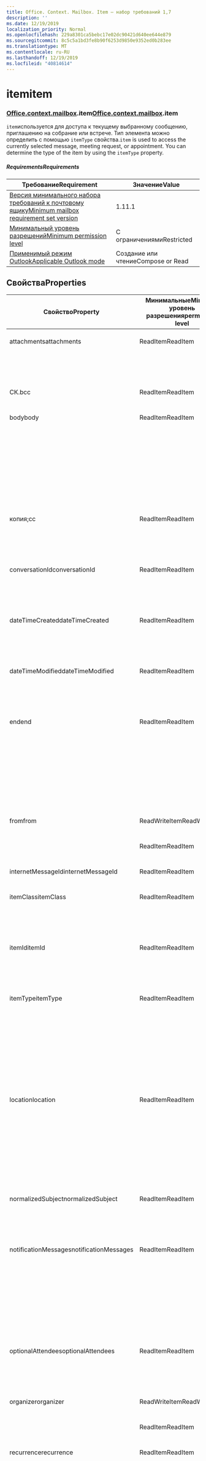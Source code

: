 ```yaml
---
title: Office. Context. Mailbox. Item — набор требований 1,7
description: ''
ms.date: 12/19/2019
localization_priority: Normal
ms.openlocfilehash: 229a8301ca5bebc17e02dc90421d640ee644e879
ms.sourcegitcommit: 8c5c5a1bd3fe8b90f6253d9850e9352ed0b283ee
ms.translationtype: MT
ms.contentlocale: ru-RU
ms.lasthandoff: 12/19/2019
ms.locfileid: "40814614"
---
```

# <a name="item"></a><span data-ttu-id="0dd31-102">item</span><span class="sxs-lookup"><span data-stu-id="0dd31-102">item</span></span>

### <a name="officeofficemdcontextofficecontextmdmailboxofficecontextmailboxmditem"></a><span data-ttu-id="0dd31-103">[Office](office.md)[.context](office.context.md)[.mailbox](office.context.mailbox.md).item</span><span class="sxs-lookup"><span data-stu-id="0dd31-103">[Office](office.md)[.context](office.context.md)[.mailbox](office.context.mailbox.md).item</span></span>

<span data-ttu-id="0dd31-p101">`item`используется для доступа к текущему выбранному сообщению, приглашению на собрание или встрече. Тип элемента можно определить с помощью `itemType` свойства.</span><span class="sxs-lookup"><span data-stu-id="0dd31-p101">`item` is used to access the currently selected message, meeting request, or appointment. You can determine the type of the item by using the `itemType` property.</span></span>

##### <a name="requirements"></a><span data-ttu-id="0dd31-106">Requirements</span><span class="sxs-lookup"><span data-stu-id="0dd31-106">Requirements</span></span>

|<span data-ttu-id="0dd31-107">Требование</span><span class="sxs-lookup"><span data-stu-id="0dd31-107">Requirement</span></span>|<span data-ttu-id="0dd31-108">Значение</span><span class="sxs-lookup"><span data-stu-id="0dd31-108">Value</span></span>|
|---|---|
|[<span data-ttu-id="0dd31-109">Версия минимального набора требований к почтовому ящику</span><span class="sxs-lookup"><span data-stu-id="0dd31-109">Minimum mailbox requirement set version</span></span>](../../requirement-sets/outlook-api-requirement-sets.md)|<span data-ttu-id="0dd31-110">1.1</span><span class="sxs-lookup"><span data-stu-id="0dd31-110">1.1</span></span>|
|[<span data-ttu-id="0dd31-111">Минимальный уровень разрешений</span><span class="sxs-lookup"><span data-stu-id="0dd31-111">Minimum permission level</span></span>](/outlook/add-ins/understanding-outlook-add-in-permissions)|<span data-ttu-id="0dd31-112">С ограничениями</span><span class="sxs-lookup"><span data-stu-id="0dd31-112">Restricted</span></span>|
|[<span data-ttu-id="0dd31-113">Применимый режим Outlook</span><span class="sxs-lookup"><span data-stu-id="0dd31-113">Applicable Outlook mode</span></span>](/outlook/add-ins/#extension-points)|<span data-ttu-id="0dd31-114">Создание или чтение</span><span class="sxs-lookup"><span data-stu-id="0dd31-114">Compose or Read</span></span>|

## <a name="properties"></a><span data-ttu-id="0dd31-115">Свойства</span><span class="sxs-lookup"><span data-stu-id="0dd31-115">Properties</span></span>

| <span data-ttu-id="0dd31-116">Свойство</span><span class="sxs-lookup"><span data-stu-id="0dd31-116">Property</span></span> | <span data-ttu-id="0dd31-117">Минимальные</span><span class="sxs-lookup"><span data-stu-id="0dd31-117">Minimum</span></span><br><span data-ttu-id="0dd31-118">уровень разрешения</span><span class="sxs-lookup"><span data-stu-id="0dd31-118">permission level</span></span> | <span data-ttu-id="0dd31-119">Сведения по режиму</span><span class="sxs-lookup"><span data-stu-id="0dd31-119">Details by mode</span></span> | <span data-ttu-id="0dd31-120">Тип возвращаемых данных</span><span class="sxs-lookup"><span data-stu-id="0dd31-120">Return type</span></span> | <span data-ttu-id="0dd31-121">Минимальные</span><span class="sxs-lookup"><span data-stu-id="0dd31-121">Minimum</span></span><br><span data-ttu-id="0dd31-122">набор требований</span><span class="sxs-lookup"><span data-stu-id="0dd31-122">requirement set</span></span> |
|---|---|---|---|:---:|
| <span data-ttu-id="0dd31-123">attachments</span><span class="sxs-lookup"><span data-stu-id="0dd31-123">attachments</span></span> | <span data-ttu-id="0dd31-124">ReadItem</span><span class="sxs-lookup"><span data-stu-id="0dd31-124">ReadItem</span></span> | [<span data-ttu-id="0dd31-125">Участник встречи</span><span class="sxs-lookup"><span data-stu-id="0dd31-125">Appointment Attendee</span></span>](/javascript/api/outlook/office.appointmentread?view=outlook-js-1.7#attachments) | <span data-ttu-id="0dd31-126">Array.<[AttachmentDetails](/javascript/api/outlook/office.attachmentdetails)></span><span class="sxs-lookup"><span data-stu-id="0dd31-126">Array.<[AttachmentDetails](/javascript/api/outlook/office.attachmentdetails)></span></span> | [<span data-ttu-id="0dd31-127">1.1</span><span class="sxs-lookup"><span data-stu-id="0dd31-127">1.1</span></span>](../requirement-set-1.1/outlook-requirement-set-1.1.md) |
| | | [<span data-ttu-id="0dd31-128">Прочитанное сообщение</span><span class="sxs-lookup"><span data-stu-id="0dd31-128">Message Read</span></span>](/javascript/api/outlook/office.messageread?view=outlook-js-1.7#attachments) | <span data-ttu-id="0dd31-129">Array.<[AttachmentDetails](/javascript/api/outlook/office.attachmentdetails)></span><span class="sxs-lookup"><span data-stu-id="0dd31-129">Array.<[AttachmentDetails](/javascript/api/outlook/office.attachmentdetails)></span></span> | [<span data-ttu-id="0dd31-130">1.1</span><span class="sxs-lookup"><span data-stu-id="0dd31-130">1.1</span></span>](../requirement-set-1.1/outlook-requirement-set-1.1.md) |
| <span data-ttu-id="0dd31-131">СК.</span><span class="sxs-lookup"><span data-stu-id="0dd31-131">bcc</span></span> | <span data-ttu-id="0dd31-132">ReadItem</span><span class="sxs-lookup"><span data-stu-id="0dd31-132">ReadItem</span></span> | [<span data-ttu-id="0dd31-133">Создание сообщения</span><span class="sxs-lookup"><span data-stu-id="0dd31-133">Message Compose</span></span>](/javascript/api/outlook/office.messagecompose?view=outlook-js-1.7#bcc) | [<span data-ttu-id="0dd31-134">Получатели</span><span class="sxs-lookup"><span data-stu-id="0dd31-134">Recipients</span></span>](/javascript/api/outlook/office.recipients) | [<span data-ttu-id="0dd31-135">1.1</span><span class="sxs-lookup"><span data-stu-id="0dd31-135">1.1</span></span>](../requirement-set-1.1/outlook-requirement-set-1.1.md) |
| <span data-ttu-id="0dd31-136">body</span><span class="sxs-lookup"><span data-stu-id="0dd31-136">body</span></span> | <span data-ttu-id="0dd31-137">ReadItem</span><span class="sxs-lookup"><span data-stu-id="0dd31-137">ReadItem</span></span> | [<span data-ttu-id="0dd31-138">Организатор встречи</span><span class="sxs-lookup"><span data-stu-id="0dd31-138">Appointment Organizer</span></span>](/javascript/api/outlook/office.appointmentcompose?view=outlook-js-1.7#body) | [<span data-ttu-id="0dd31-139">Body</span><span class="sxs-lookup"><span data-stu-id="0dd31-139">Body</span></span>](/javascript/api/outlook/office.body) | [<span data-ttu-id="0dd31-140">1.1</span><span class="sxs-lookup"><span data-stu-id="0dd31-140">1.1</span></span>](../requirement-set-1.1/outlook-requirement-set-1.1.md) |
| | | [<span data-ttu-id="0dd31-141">Участник встречи</span><span class="sxs-lookup"><span data-stu-id="0dd31-141">Appointment Attendee</span></span>](/javascript/api/outlook/office.appointmentread?view=outlook-js-1.7#body) | [<span data-ttu-id="0dd31-142">Body</span><span class="sxs-lookup"><span data-stu-id="0dd31-142">Body</span></span>](/javascript/api/outlook/office.body) | [<span data-ttu-id="0dd31-143">1.1</span><span class="sxs-lookup"><span data-stu-id="0dd31-143">1.1</span></span>](../requirement-set-1.1/outlook-requirement-set-1.1.md) |
| | | [<span data-ttu-id="0dd31-144">Создание сообщения</span><span class="sxs-lookup"><span data-stu-id="0dd31-144">Message Compose</span></span>](/javascript/api/outlook/office.messagecompose?view=outlook-js-1.7#body) | [<span data-ttu-id="0dd31-145">Body</span><span class="sxs-lookup"><span data-stu-id="0dd31-145">Body</span></span>](/javascript/api/outlook/office.body) | [<span data-ttu-id="0dd31-146">1.1</span><span class="sxs-lookup"><span data-stu-id="0dd31-146">1.1</span></span>](../requirement-set-1.1/outlook-requirement-set-1.1.md) |
| | | [<span data-ttu-id="0dd31-147">Прочитанное сообщение</span><span class="sxs-lookup"><span data-stu-id="0dd31-147">Message Read</span></span>](/javascript/api/outlook/office.messageread?view=outlook-js-1.7#body) | [<span data-ttu-id="0dd31-148">Body</span><span class="sxs-lookup"><span data-stu-id="0dd31-148">Body</span></span>](/javascript/api/outlook/office.body) | [<span data-ttu-id="0dd31-149">1.1</span><span class="sxs-lookup"><span data-stu-id="0dd31-149">1.1</span></span>](../requirement-set-1.1/outlook-requirement-set-1.1.md) |
| <span data-ttu-id="0dd31-150">копия;</span><span class="sxs-lookup"><span data-stu-id="0dd31-150">cc</span></span> | <span data-ttu-id="0dd31-151">ReadItem</span><span class="sxs-lookup"><span data-stu-id="0dd31-151">ReadItem</span></span> | [<span data-ttu-id="0dd31-152">Создание сообщения</span><span class="sxs-lookup"><span data-stu-id="0dd31-152">Message Compose</span></span>](/javascript/api/outlook/office.messagecompose?view=outlook-js-1.7#cc) | [<span data-ttu-id="0dd31-153">Получатели</span><span class="sxs-lookup"><span data-stu-id="0dd31-153">Recipients</span></span>](/javascript/api/outlook/office.recipients) | [<span data-ttu-id="0dd31-154">1.1</span><span class="sxs-lookup"><span data-stu-id="0dd31-154">1.1</span></span>](../requirement-set-1.1/outlook-requirement-set-1.1.md) |
| | | [<span data-ttu-id="0dd31-155">Прочитанное сообщение</span><span class="sxs-lookup"><span data-stu-id="0dd31-155">Message Read</span></span>](/javascript/api/outlook/office.messageread?view=outlook-js-1.7#cc) | <span data-ttu-id="0dd31-156">Массив. <[EmailAddressDetails](/javascript/api/outlook/office.emailaddressdetails)></span><span class="sxs-lookup"><span data-stu-id="0dd31-156">Array.<[EmailAddressDetails](/javascript/api/outlook/office.emailaddressdetails)></span></span> | [<span data-ttu-id="0dd31-157">1.1</span><span class="sxs-lookup"><span data-stu-id="0dd31-157">1.1</span></span>](../requirement-set-1.1/outlook-requirement-set-1.1.md) |
| <span data-ttu-id="0dd31-158">conversationId</span><span class="sxs-lookup"><span data-stu-id="0dd31-158">conversationId</span></span> | <span data-ttu-id="0dd31-159">ReadItem</span><span class="sxs-lookup"><span data-stu-id="0dd31-159">ReadItem</span></span> | [<span data-ttu-id="0dd31-160">Создание сообщения</span><span class="sxs-lookup"><span data-stu-id="0dd31-160">Message Compose</span></span>](/javascript/api/outlook/office.messagecompose?view=outlook-js-1.7#conversationid) | <span data-ttu-id="0dd31-161">String</span><span class="sxs-lookup"><span data-stu-id="0dd31-161">String</span></span> | [<span data-ttu-id="0dd31-162">1.1</span><span class="sxs-lookup"><span data-stu-id="0dd31-162">1.1</span></span>](../requirement-set-1.1/outlook-requirement-set-1.1.md) |
| | | [<span data-ttu-id="0dd31-163">Прочитанное сообщение</span><span class="sxs-lookup"><span data-stu-id="0dd31-163">Message Read</span></span>](/javascript/api/outlook/office.messageread?view=outlook-js-1.7#conversationid) | <span data-ttu-id="0dd31-164">String</span><span class="sxs-lookup"><span data-stu-id="0dd31-164">String</span></span> | [<span data-ttu-id="0dd31-165">1.1</span><span class="sxs-lookup"><span data-stu-id="0dd31-165">1.1</span></span>](../requirement-set-1.1/outlook-requirement-set-1.1.md) |
| <span data-ttu-id="0dd31-166">dateTimeCreated</span><span class="sxs-lookup"><span data-stu-id="0dd31-166">dateTimeCreated</span></span> | <span data-ttu-id="0dd31-167">ReadItem</span><span class="sxs-lookup"><span data-stu-id="0dd31-167">ReadItem</span></span> | [<span data-ttu-id="0dd31-168">Участник встречи</span><span class="sxs-lookup"><span data-stu-id="0dd31-168">Appointment Attendee</span></span>](/javascript/api/outlook/office.appointmentread?view=outlook-js-1.7#datetimecreated) | <span data-ttu-id="0dd31-169">Дата</span><span class="sxs-lookup"><span data-stu-id="0dd31-169">Date</span></span> | [<span data-ttu-id="0dd31-170">1.1</span><span class="sxs-lookup"><span data-stu-id="0dd31-170">1.1</span></span>](../requirement-set-1.1/outlook-requirement-set-1.1.md) |
| | | [<span data-ttu-id="0dd31-171">Прочитанное сообщение</span><span class="sxs-lookup"><span data-stu-id="0dd31-171">Message Read</span></span>](/javascript/api/outlook/office.messageread?view=outlook-js-1.7#datetimecreated) | <span data-ttu-id="0dd31-172">Дата</span><span class="sxs-lookup"><span data-stu-id="0dd31-172">Date</span></span> | [<span data-ttu-id="0dd31-173">1.1</span><span class="sxs-lookup"><span data-stu-id="0dd31-173">1.1</span></span>](../requirement-set-1.1/outlook-requirement-set-1.1.md) |
| <span data-ttu-id="0dd31-174">dateTimeModified</span><span class="sxs-lookup"><span data-stu-id="0dd31-174">dateTimeModified</span></span> | <span data-ttu-id="0dd31-175">ReadItem</span><span class="sxs-lookup"><span data-stu-id="0dd31-175">ReadItem</span></span> | [<span data-ttu-id="0dd31-176">Участник встречи</span><span class="sxs-lookup"><span data-stu-id="0dd31-176">Appointment Attendee</span></span>](/javascript/api/outlook/office.appointmentread?view=outlook-js-1.7#datetimemodified) | <span data-ttu-id="0dd31-177">Дата</span><span class="sxs-lookup"><span data-stu-id="0dd31-177">Date</span></span> | [<span data-ttu-id="0dd31-178">1.1</span><span class="sxs-lookup"><span data-stu-id="0dd31-178">1.1</span></span>](../requirement-set-1.1/outlook-requirement-set-1.1.md) |
| | | [<span data-ttu-id="0dd31-179">Прочитанное сообщение</span><span class="sxs-lookup"><span data-stu-id="0dd31-179">Message Read</span></span>](/javascript/api/outlook/office.messageread?view=outlook-js-1.7#datetimemodified) | <span data-ttu-id="0dd31-180">Дата</span><span class="sxs-lookup"><span data-stu-id="0dd31-180">Date</span></span> | [<span data-ttu-id="0dd31-181">1.1</span><span class="sxs-lookup"><span data-stu-id="0dd31-181">1.1</span></span>](../requirement-set-1.1/outlook-requirement-set-1.1.md) |
| <span data-ttu-id="0dd31-182">end</span><span class="sxs-lookup"><span data-stu-id="0dd31-182">end</span></span> | <span data-ttu-id="0dd31-183">ReadItem</span><span class="sxs-lookup"><span data-stu-id="0dd31-183">ReadItem</span></span> | [<span data-ttu-id="0dd31-184">Организатор встречи</span><span class="sxs-lookup"><span data-stu-id="0dd31-184">Appointment Organizer</span></span>](/javascript/api/outlook/office.appointmentcompose?view=outlook-js-1.7#end) | [<span data-ttu-id="0dd31-185">Time</span><span class="sxs-lookup"><span data-stu-id="0dd31-185">Time</span></span>](/javascript/api/outlook/office.time) | [<span data-ttu-id="0dd31-186">1.1</span><span class="sxs-lookup"><span data-stu-id="0dd31-186">1.1</span></span>](../requirement-set-1.1/outlook-requirement-set-1.1.md) |
| | | [<span data-ttu-id="0dd31-187">Участник встречи</span><span class="sxs-lookup"><span data-stu-id="0dd31-187">Appointment Attendee</span></span>](/javascript/api/outlook/office.appointmentread?view=outlook-js-1.7#end) | <span data-ttu-id="0dd31-188">Дата</span><span class="sxs-lookup"><span data-stu-id="0dd31-188">Date</span></span> | [<span data-ttu-id="0dd31-189">1.1</span><span class="sxs-lookup"><span data-stu-id="0dd31-189">1.1</span></span>](../requirement-set-1.1/outlook-requirement-set-1.1.md) |
| | | [<span data-ttu-id="0dd31-190">Прочитанное сообщение</span><span class="sxs-lookup"><span data-stu-id="0dd31-190">Message Read</span></span>](/javascript/api/outlook/office.messageread?view=outlook-js-1.7#end)<br><span data-ttu-id="0dd31-191">(Приглашение на собрание)</span><span class="sxs-lookup"><span data-stu-id="0dd31-191">(Meeting Request)</span></span> | <span data-ttu-id="0dd31-192">Дата</span><span class="sxs-lookup"><span data-stu-id="0dd31-192">Date</span></span> | [<span data-ttu-id="0dd31-193">1.1</span><span class="sxs-lookup"><span data-stu-id="0dd31-193">1.1</span></span>](../requirement-set-1.1/outlook-requirement-set-1.1.md) |
| <span data-ttu-id="0dd31-194">from</span><span class="sxs-lookup"><span data-stu-id="0dd31-194">from</span></span> | <span data-ttu-id="0dd31-195">ReadWriteItem</span><span class="sxs-lookup"><span data-stu-id="0dd31-195">ReadWriteItem</span></span> | [<span data-ttu-id="0dd31-196">Создание сообщения</span><span class="sxs-lookup"><span data-stu-id="0dd31-196">Message Compose</span></span>](/javascript/api/outlook/office.messagecompose?view=outlook-js-1.7#from) | [<span data-ttu-id="0dd31-197">From</span><span class="sxs-lookup"><span data-stu-id="0dd31-197">From</span></span>](/javascript/api/outlook/office.from) | [<span data-ttu-id="0dd31-198">1,7</span><span class="sxs-lookup"><span data-stu-id="0dd31-198">1.7</span></span>](../requirement-set-1.7/outlook-requirement-set-1.7.md) |
| | <span data-ttu-id="0dd31-199">ReadItem</span><span class="sxs-lookup"><span data-stu-id="0dd31-199">ReadItem</span></span> | [<span data-ttu-id="0dd31-200">Прочитанное сообщение</span><span class="sxs-lookup"><span data-stu-id="0dd31-200">Message Read</span></span>](/javascript/api/outlook/office.messageread?view=outlook-js-1.7#from) | [<span data-ttu-id="0dd31-201">EmailAddressDetails</span><span class="sxs-lookup"><span data-stu-id="0dd31-201">EmailAddressDetails</span></span>](/javascript/api/outlook/office.emailaddressdetails) | [<span data-ttu-id="0dd31-202">1.1</span><span class="sxs-lookup"><span data-stu-id="0dd31-202">1.1</span></span>](../requirement-set-1.1/outlook-requirement-set-1.1.md) |
| <span data-ttu-id="0dd31-203">internetMessageId</span><span class="sxs-lookup"><span data-stu-id="0dd31-203">internetMessageId</span></span> | <span data-ttu-id="0dd31-204">ReadItem</span><span class="sxs-lookup"><span data-stu-id="0dd31-204">ReadItem</span></span> | [<span data-ttu-id="0dd31-205">Прочитанное сообщение</span><span class="sxs-lookup"><span data-stu-id="0dd31-205">Message Read</span></span>](/javascript/api/outlook/office.messageread?view=outlook-js-1.7#internetmessageid) | <span data-ttu-id="0dd31-206">String</span><span class="sxs-lookup"><span data-stu-id="0dd31-206">String</span></span> | [<span data-ttu-id="0dd31-207">1.1</span><span class="sxs-lookup"><span data-stu-id="0dd31-207">1.1</span></span>](../requirement-set-1.1/outlook-requirement-set-1.1.md) |
| <span data-ttu-id="0dd31-208">itemClass</span><span class="sxs-lookup"><span data-stu-id="0dd31-208">itemClass</span></span> | <span data-ttu-id="0dd31-209">ReadItem</span><span class="sxs-lookup"><span data-stu-id="0dd31-209">ReadItem</span></span> | [<span data-ttu-id="0dd31-210">Участник встречи</span><span class="sxs-lookup"><span data-stu-id="0dd31-210">Appointment Attendee</span></span>](/javascript/api/outlook/office.appointmentread?view=outlook-js-1.7#itemclass) | <span data-ttu-id="0dd31-211">String</span><span class="sxs-lookup"><span data-stu-id="0dd31-211">String</span></span> | [<span data-ttu-id="0dd31-212">1.1</span><span class="sxs-lookup"><span data-stu-id="0dd31-212">1.1</span></span>](../requirement-set-1.1/outlook-requirement-set-1.1.md) |
| | | [<span data-ttu-id="0dd31-213">Прочитанное сообщение</span><span class="sxs-lookup"><span data-stu-id="0dd31-213">Message Read</span></span>](/javascript/api/outlook/office.messageread?view=outlook-js-1.7#itemclass) | <span data-ttu-id="0dd31-214">String</span><span class="sxs-lookup"><span data-stu-id="0dd31-214">String</span></span> | [<span data-ttu-id="0dd31-215">1.1</span><span class="sxs-lookup"><span data-stu-id="0dd31-215">1.1</span></span>](../requirement-set-1.1/outlook-requirement-set-1.1.md) |
| <span data-ttu-id="0dd31-216">itemId</span><span class="sxs-lookup"><span data-stu-id="0dd31-216">itemId</span></span> | <span data-ttu-id="0dd31-217">ReadItem</span><span class="sxs-lookup"><span data-stu-id="0dd31-217">ReadItem</span></span> | [<span data-ttu-id="0dd31-218">Участник встречи</span><span class="sxs-lookup"><span data-stu-id="0dd31-218">Appointment Attendee</span></span>](/javascript/api/outlook/office.appointmentread?view=outlook-js-1.7#itemid) | <span data-ttu-id="0dd31-219">String</span><span class="sxs-lookup"><span data-stu-id="0dd31-219">String</span></span> | [<span data-ttu-id="0dd31-220">1.1</span><span class="sxs-lookup"><span data-stu-id="0dd31-220">1.1</span></span>](../requirement-set-1.1/outlook-requirement-set-1.1.md) |
| | | [<span data-ttu-id="0dd31-221">Прочитанное сообщение</span><span class="sxs-lookup"><span data-stu-id="0dd31-221">Message Read</span></span>](/javascript/api/outlook/office.messageread?view=outlook-js-1.7#itemid) | <span data-ttu-id="0dd31-222">String</span><span class="sxs-lookup"><span data-stu-id="0dd31-222">String</span></span> | [<span data-ttu-id="0dd31-223">1.1</span><span class="sxs-lookup"><span data-stu-id="0dd31-223">1.1</span></span>](../requirement-set-1.1/outlook-requirement-set-1.1.md) |
| <span data-ttu-id="0dd31-224">itemType</span><span class="sxs-lookup"><span data-stu-id="0dd31-224">itemType</span></span> | <span data-ttu-id="0dd31-225">ReadItem</span><span class="sxs-lookup"><span data-stu-id="0dd31-225">ReadItem</span></span> | [<span data-ttu-id="0dd31-226">Организатор встречи</span><span class="sxs-lookup"><span data-stu-id="0dd31-226">Appointment Organizer</span></span>](/javascript/api/outlook/office.appointmentcompose?view=outlook-js-1.7#itemtype) | [<span data-ttu-id="0dd31-227">MailboxEnums. ItemType</span><span class="sxs-lookup"><span data-stu-id="0dd31-227">MailboxEnums.ItemType</span></span>](/javascript/api/outlook/office.mailboxenums.itemtype) | [<span data-ttu-id="0dd31-228">1.1</span><span class="sxs-lookup"><span data-stu-id="0dd31-228">1.1</span></span>](../requirement-set-1.1/outlook-requirement-set-1.1.md) |
| | | [<span data-ttu-id="0dd31-229">Участник встречи</span><span class="sxs-lookup"><span data-stu-id="0dd31-229">Appointment Attendee</span></span>](/javascript/api/outlook/office.appointmentread?view=outlook-js-1.7#itemtype) | [<span data-ttu-id="0dd31-230">MailboxEnums. ItemType</span><span class="sxs-lookup"><span data-stu-id="0dd31-230">MailboxEnums.ItemType</span></span>](/javascript/api/outlook/office.mailboxenums.itemtype) | [<span data-ttu-id="0dd31-231">1.1</span><span class="sxs-lookup"><span data-stu-id="0dd31-231">1.1</span></span>](../requirement-set-1.1/outlook-requirement-set-1.1.md) |
| | | [<span data-ttu-id="0dd31-232">Создание сообщения</span><span class="sxs-lookup"><span data-stu-id="0dd31-232">Message Compose</span></span>](/javascript/api/outlook/office.messagecompose?view=outlook-js-1.7#itemtype) | [<span data-ttu-id="0dd31-233">MailboxEnums. ItemType</span><span class="sxs-lookup"><span data-stu-id="0dd31-233">MailboxEnums.ItemType</span></span>](/javascript/api/outlook/office.mailboxenums.itemtype) | [<span data-ttu-id="0dd31-234">1.1</span><span class="sxs-lookup"><span data-stu-id="0dd31-234">1.1</span></span>](../requirement-set-1.1/outlook-requirement-set-1.1.md) |
| | | [<span data-ttu-id="0dd31-235">Прочитанное сообщение</span><span class="sxs-lookup"><span data-stu-id="0dd31-235">Message Read</span></span>](/javascript/api/outlook/office.messageread?view=outlook-js-1.7#itemtype) | [<span data-ttu-id="0dd31-236">MailboxEnums. ItemType</span><span class="sxs-lookup"><span data-stu-id="0dd31-236">MailboxEnums.ItemType</span></span>](/javascript/api/outlook/office.mailboxenums.itemtype) | [<span data-ttu-id="0dd31-237">1.1</span><span class="sxs-lookup"><span data-stu-id="0dd31-237">1.1</span></span>](../requirement-set-1.1/outlook-requirement-set-1.1.md) |
| <span data-ttu-id="0dd31-238">location</span><span class="sxs-lookup"><span data-stu-id="0dd31-238">location</span></span> | <span data-ttu-id="0dd31-239">ReadItem</span><span class="sxs-lookup"><span data-stu-id="0dd31-239">ReadItem</span></span> | [<span data-ttu-id="0dd31-240">Организатор встречи</span><span class="sxs-lookup"><span data-stu-id="0dd31-240">Appointment Organizer</span></span>](/javascript/api/outlook/office.appointmentcompose?view=outlook-js-1.7#location) | [<span data-ttu-id="0dd31-241">Location</span><span class="sxs-lookup"><span data-stu-id="0dd31-241">Location</span></span>](/javascript/api/outlook/office.location) | [<span data-ttu-id="0dd31-242">1.1</span><span class="sxs-lookup"><span data-stu-id="0dd31-242">1.1</span></span>](../requirement-set-1.1/outlook-requirement-set-1.1.md) |
| | | [<span data-ttu-id="0dd31-243">Участник встречи</span><span class="sxs-lookup"><span data-stu-id="0dd31-243">Appointment Attendee</span></span>](/javascript/api/outlook/office.appointmentread?view=outlook-js-1.7#location) | <span data-ttu-id="0dd31-244">String</span><span class="sxs-lookup"><span data-stu-id="0dd31-244">String</span></span> | [<span data-ttu-id="0dd31-245">1.1</span><span class="sxs-lookup"><span data-stu-id="0dd31-245">1.1</span></span>](../requirement-set-1.1/outlook-requirement-set-1.1.md) |
| | | [<span data-ttu-id="0dd31-246">Прочитанное сообщение</span><span class="sxs-lookup"><span data-stu-id="0dd31-246">Message Read</span></span>](/javascript/api/outlook/office.messageread?view=outlook-js-1.7#location)<br><span data-ttu-id="0dd31-247">(Приглашение на собрание)</span><span class="sxs-lookup"><span data-stu-id="0dd31-247">(Meeting Request)</span></span> | <span data-ttu-id="0dd31-248">String</span><span class="sxs-lookup"><span data-stu-id="0dd31-248">String</span></span> | [<span data-ttu-id="0dd31-249">1.1</span><span class="sxs-lookup"><span data-stu-id="0dd31-249">1.1</span></span>](../requirement-set-1.1/outlook-requirement-set-1.1.md) |
| <span data-ttu-id="0dd31-250">normalizedSubject</span><span class="sxs-lookup"><span data-stu-id="0dd31-250">normalizedSubject</span></span> | <span data-ttu-id="0dd31-251">ReadItem</span><span class="sxs-lookup"><span data-stu-id="0dd31-251">ReadItem</span></span> | [<span data-ttu-id="0dd31-252">Участник встречи</span><span class="sxs-lookup"><span data-stu-id="0dd31-252">Appointment Attendee</span></span>](/javascript/api/outlook/office.appointmentread?view=outlook-js-1.7#normalizedsubject) | <span data-ttu-id="0dd31-253">String</span><span class="sxs-lookup"><span data-stu-id="0dd31-253">String</span></span> | [<span data-ttu-id="0dd31-254">1.1</span><span class="sxs-lookup"><span data-stu-id="0dd31-254">1.1</span></span>](../requirement-set-1.1/outlook-requirement-set-1.1.md) |
| | | [<span data-ttu-id="0dd31-255">Прочитанное сообщение</span><span class="sxs-lookup"><span data-stu-id="0dd31-255">Message Read</span></span>](/javascript/api/outlook/office.messageread?view=outlook-js-1.7#normalizedsubject) | <span data-ttu-id="0dd31-256">String</span><span class="sxs-lookup"><span data-stu-id="0dd31-256">String</span></span> | [<span data-ttu-id="0dd31-257">1.1</span><span class="sxs-lookup"><span data-stu-id="0dd31-257">1.1</span></span>](../requirement-set-1.1/outlook-requirement-set-1.1.md) |
| <span data-ttu-id="0dd31-258">notificationMessages</span><span class="sxs-lookup"><span data-stu-id="0dd31-258">notificationMessages</span></span> | <span data-ttu-id="0dd31-259">ReadItem</span><span class="sxs-lookup"><span data-stu-id="0dd31-259">ReadItem</span></span> | [<span data-ttu-id="0dd31-260">Организатор встречи</span><span class="sxs-lookup"><span data-stu-id="0dd31-260">Appointment Organizer</span></span>](/javascript/api/outlook/office.appointmentcompose?view=outlook-js-1.7#notificationmessages) | [<span data-ttu-id="0dd31-261">NotificationMessages</span><span class="sxs-lookup"><span data-stu-id="0dd31-261">NotificationMessages</span></span>](/javascript/api/outlook/office.notificationmessages) | [<span data-ttu-id="0dd31-262">1.3</span><span class="sxs-lookup"><span data-stu-id="0dd31-262">1.3</span></span>](../requirement-set-1.3/outlook-requirement-set-1.3.md) |
| | | [<span data-ttu-id="0dd31-263">Участник встречи</span><span class="sxs-lookup"><span data-stu-id="0dd31-263">Appointment Attendee</span></span>](/javascript/api/outlook/office.appointmentread?view=outlook-js-1.7#notificationmessages) | [<span data-ttu-id="0dd31-264">NotificationMessages</span><span class="sxs-lookup"><span data-stu-id="0dd31-264">NotificationMessages</span></span>](/javascript/api/outlook/office.notificationmessages) | [<span data-ttu-id="0dd31-265">1.3</span><span class="sxs-lookup"><span data-stu-id="0dd31-265">1.3</span></span>](../requirement-set-1.3/outlook-requirement-set-1.3.md) |
| | | [<span data-ttu-id="0dd31-266">Создание сообщения</span><span class="sxs-lookup"><span data-stu-id="0dd31-266">Message Compose</span></span>](/javascript/api/outlook/office.messagecompose?view=outlook-js-1.7#notificationmessages) | [<span data-ttu-id="0dd31-267">NotificationMessages</span><span class="sxs-lookup"><span data-stu-id="0dd31-267">NotificationMessages</span></span>](/javascript/api/outlook/office.notificationmessages) | [<span data-ttu-id="0dd31-268">1.3</span><span class="sxs-lookup"><span data-stu-id="0dd31-268">1.3</span></span>](../requirement-set-1.3/outlook-requirement-set-1.3.md) |
| | | [<span data-ttu-id="0dd31-269">Прочитанное сообщение</span><span class="sxs-lookup"><span data-stu-id="0dd31-269">Message Read</span></span>](/javascript/api/outlook/office.messageread?view=outlook-js-1.7#notificationmessages) | [<span data-ttu-id="0dd31-270">NotificationMessages</span><span class="sxs-lookup"><span data-stu-id="0dd31-270">NotificationMessages</span></span>](/javascript/api/outlook/office.notificationmessages) | [<span data-ttu-id="0dd31-271">1.3</span><span class="sxs-lookup"><span data-stu-id="0dd31-271">1.3</span></span>](../requirement-set-1.3/outlook-requirement-set-1.3.md) |
| <span data-ttu-id="0dd31-272">optionalAttendees</span><span class="sxs-lookup"><span data-stu-id="0dd31-272">optionalAttendees</span></span> | <span data-ttu-id="0dd31-273">ReadItem</span><span class="sxs-lookup"><span data-stu-id="0dd31-273">ReadItem</span></span> | [<span data-ttu-id="0dd31-274">Организатор встречи</span><span class="sxs-lookup"><span data-stu-id="0dd31-274">Appointment Organizer</span></span>](/javascript/api/outlook/office.appointmentcompose?view=outlook-js-1.7#optionalattendees) | [<span data-ttu-id="0dd31-275">Получатели</span><span class="sxs-lookup"><span data-stu-id="0dd31-275">Recipients</span></span>](/javascript/api/outlook/office.recipients) | [<span data-ttu-id="0dd31-276">1.1</span><span class="sxs-lookup"><span data-stu-id="0dd31-276">1.1</span></span>](../requirement-set-1.1/outlook-requirement-set-1.1.md) |
| | | [<span data-ttu-id="0dd31-277">Участник встречи</span><span class="sxs-lookup"><span data-stu-id="0dd31-277">Appointment Attendee</span></span>](/javascript/api/outlook/office.appointmentread?view=outlook-js-1.7#optionalattendees) | <span data-ttu-id="0dd31-278">Массив. <[EmailAddressDetails](/javascript/api/outlook/office.emailaddressdetails)></span><span class="sxs-lookup"><span data-stu-id="0dd31-278">Array.<[EmailAddressDetails](/javascript/api/outlook/office.emailaddressdetails)></span></span> | [<span data-ttu-id="0dd31-279">1.1</span><span class="sxs-lookup"><span data-stu-id="0dd31-279">1.1</span></span>](../requirement-set-1.1/outlook-requirement-set-1.1.md) |
| <span data-ttu-id="0dd31-280">organizer</span><span class="sxs-lookup"><span data-stu-id="0dd31-280">organizer</span></span> | <span data-ttu-id="0dd31-281">ReadWriteItem</span><span class="sxs-lookup"><span data-stu-id="0dd31-281">ReadWriteItem</span></span> | [<span data-ttu-id="0dd31-282">Организатор встречи</span><span class="sxs-lookup"><span data-stu-id="0dd31-282">Appointment Organizer</span></span>](/javascript/api/outlook/office.appointmentcompose?view=outlook-js-1.7#organizer) | [<span data-ttu-id="0dd31-283">Organizer</span><span class="sxs-lookup"><span data-stu-id="0dd31-283">Organizer</span></span>](/javascript/api/outlook/office.organizer) | [<span data-ttu-id="0dd31-284">1,7</span><span class="sxs-lookup"><span data-stu-id="0dd31-284">1.7</span></span>](../requirement-set-1.7/outlook-requirement-set-1.7.md) |
| | <span data-ttu-id="0dd31-285">ReadItem</span><span class="sxs-lookup"><span data-stu-id="0dd31-285">ReadItem</span></span> | [<span data-ttu-id="0dd31-286">Участник встречи</span><span class="sxs-lookup"><span data-stu-id="0dd31-286">Appointment Attendee</span></span>](/javascript/api/outlook/office.appointmentread?view=outlook-js-1.7#organizer) | [<span data-ttu-id="0dd31-287">EmailAddressDetails</span><span class="sxs-lookup"><span data-stu-id="0dd31-287">EmailAddressDetails</span></span>](/javascript/api/outlook/office.emailaddressdetails) | [<span data-ttu-id="0dd31-288">1.1</span><span class="sxs-lookup"><span data-stu-id="0dd31-288">1.1</span></span>](../requirement-set-1.1/outlook-requirement-set-1.1.md) |
| <span data-ttu-id="0dd31-289">recurrence</span><span class="sxs-lookup"><span data-stu-id="0dd31-289">recurrence</span></span> | <span data-ttu-id="0dd31-290">ReadItem</span><span class="sxs-lookup"><span data-stu-id="0dd31-290">ReadItem</span></span> | [<span data-ttu-id="0dd31-291">Организатор встречи</span><span class="sxs-lookup"><span data-stu-id="0dd31-291">Appointment Organizer</span></span>](/javascript/api/outlook/office.appointmentcompose?view=outlook-js-1.7#recurrence) | [<span data-ttu-id="0dd31-292">Повторения</span><span class="sxs-lookup"><span data-stu-id="0dd31-292">Recurrence</span></span>](/javascript/api/outlook/office.recurrence) | [<span data-ttu-id="0dd31-293">1,7</span><span class="sxs-lookup"><span data-stu-id="0dd31-293">1.7</span></span>](../requirement-set-1.7/outlook-requirement-set-1.7.md) |
| | | [<span data-ttu-id="0dd31-294">Участник встречи</span><span class="sxs-lookup"><span data-stu-id="0dd31-294">Appointment Attendee</span></span>](/javascript/api/outlook/office.appointmentread?view=outlook-js-1.7#recurrence) | [<span data-ttu-id="0dd31-295">Повторения</span><span class="sxs-lookup"><span data-stu-id="0dd31-295">Recurrence</span></span>](/javascript/api/outlook/office.recurrence) | [<span data-ttu-id="0dd31-296">1,7</span><span class="sxs-lookup"><span data-stu-id="0dd31-296">1.7</span></span>](../requirement-set-1.7/outlook-requirement-set-1.7.md) |
| | | [<span data-ttu-id="0dd31-297">Прочитанное сообщение</span><span class="sxs-lookup"><span data-stu-id="0dd31-297">Message Read</span></span>](/javascript/api/outlook/office.messageread?view=outlook-js-1.7#recurrence)<br><span data-ttu-id="0dd31-298">(Приглашение на собрание)</span><span class="sxs-lookup"><span data-stu-id="0dd31-298">(Meeting Request)</span></span> | [<span data-ttu-id="0dd31-299">Повторения</span><span class="sxs-lookup"><span data-stu-id="0dd31-299">Recurrence</span></span>](/javascript/api/outlook/office.recurrence) | [<span data-ttu-id="0dd31-300">1,7</span><span class="sxs-lookup"><span data-stu-id="0dd31-300">1.7</span></span>](../requirement-set-1.7/outlook-requirement-set-1.7.md) |
| <span data-ttu-id="0dd31-301">requiredAttendees</span><span class="sxs-lookup"><span data-stu-id="0dd31-301">requiredAttendees</span></span> | <span data-ttu-id="0dd31-302">ReadItem</span><span class="sxs-lookup"><span data-stu-id="0dd31-302">ReadItem</span></span> | [<span data-ttu-id="0dd31-303">Организатор встречи</span><span class="sxs-lookup"><span data-stu-id="0dd31-303">Appointment Organizer</span></span>](/javascript/api/outlook/office.appointmentcompose?view=outlook-js-1.7#requiredattendees) | [<span data-ttu-id="0dd31-304">Получатели</span><span class="sxs-lookup"><span data-stu-id="0dd31-304">Recipients</span></span>](/javascript/api/outlook/office.recipients) | [<span data-ttu-id="0dd31-305">1.1</span><span class="sxs-lookup"><span data-stu-id="0dd31-305">1.1</span></span>](../requirement-set-1.1/outlook-requirement-set-1.1.md) |
| | | [<span data-ttu-id="0dd31-306">Участник встречи</span><span class="sxs-lookup"><span data-stu-id="0dd31-306">Appointment Attendee</span></span>](/javascript/api/outlook/office.appointmentread?view=outlook-js-1.7#requiredattendees) | <span data-ttu-id="0dd31-307">Массив. <[EmailAddressDetails](/javascript/api/outlook/office.emailaddressdetails)></span><span class="sxs-lookup"><span data-stu-id="0dd31-307">Array.<[EmailAddressDetails](/javascript/api/outlook/office.emailaddressdetails)></span></span> | [<span data-ttu-id="0dd31-308">1.1</span><span class="sxs-lookup"><span data-stu-id="0dd31-308">1.1</span></span>](../requirement-set-1.1/outlook-requirement-set-1.1.md) |
| <span data-ttu-id="0dd31-309">sender</span><span class="sxs-lookup"><span data-stu-id="0dd31-309">sender</span></span> | <span data-ttu-id="0dd31-310">ReadItem</span><span class="sxs-lookup"><span data-stu-id="0dd31-310">ReadItem</span></span> | [<span data-ttu-id="0dd31-311">Прочитанное сообщение</span><span class="sxs-lookup"><span data-stu-id="0dd31-311">Message Read</span></span>](/javascript/api/outlook/office.messageread?view=outlook-js-1.7#sender) | [<span data-ttu-id="0dd31-312">EmailAddressDetails</span><span class="sxs-lookup"><span data-stu-id="0dd31-312">EmailAddressDetails</span></span>](/javascript/api/outlook/office.emailaddressdetails) | [<span data-ttu-id="0dd31-313">1.1</span><span class="sxs-lookup"><span data-stu-id="0dd31-313">1.1</span></span>](../requirement-set-1.1/outlook-requirement-set-1.1.md) |
| <span data-ttu-id="0dd31-314">seriesId</span><span class="sxs-lookup"><span data-stu-id="0dd31-314">seriesId</span></span> | <span data-ttu-id="0dd31-315">ReadItem</span><span class="sxs-lookup"><span data-stu-id="0dd31-315">ReadItem</span></span> | [<span data-ttu-id="0dd31-316">Организатор встречи</span><span class="sxs-lookup"><span data-stu-id="0dd31-316">Appointment Organizer</span></span>](/javascript/api/outlook/office.appointmentcompose?view=outlook-js-1.7#seriesid) | <span data-ttu-id="0dd31-317">String</span><span class="sxs-lookup"><span data-stu-id="0dd31-317">String</span></span> | [<span data-ttu-id="0dd31-318">1,7</span><span class="sxs-lookup"><span data-stu-id="0dd31-318">1.7</span></span>](../requirement-set-1.7/outlook-requirement-set-1.7.md) |
| | | [<span data-ttu-id="0dd31-319">Участник встречи</span><span class="sxs-lookup"><span data-stu-id="0dd31-319">Appointment Attendee</span></span>](/javascript/api/outlook/office.appointmentread?view=outlook-js-1.7#seriesid) | <span data-ttu-id="0dd31-320">String</span><span class="sxs-lookup"><span data-stu-id="0dd31-320">String</span></span> | [<span data-ttu-id="0dd31-321">1,7</span><span class="sxs-lookup"><span data-stu-id="0dd31-321">1.7</span></span>](../requirement-set-1.7/outlook-requirement-set-1.7.md) |
| | | [<span data-ttu-id="0dd31-322">Создание сообщения</span><span class="sxs-lookup"><span data-stu-id="0dd31-322">Message Compose</span></span>](/javascript/api/outlook/office.messagecompose?view=outlook-js-1.7#seriesid) | <span data-ttu-id="0dd31-323">String</span><span class="sxs-lookup"><span data-stu-id="0dd31-323">String</span></span> | [<span data-ttu-id="0dd31-324">1,7</span><span class="sxs-lookup"><span data-stu-id="0dd31-324">1.7</span></span>](../requirement-set-1.7/outlook-requirement-set-1.7.md) |
| | | [<span data-ttu-id="0dd31-325">Прочитанное сообщение</span><span class="sxs-lookup"><span data-stu-id="0dd31-325">Message Read</span></span>](/javascript/api/outlook/office.messageread?view=outlook-js-1.7#seriesid) | <span data-ttu-id="0dd31-326">String</span><span class="sxs-lookup"><span data-stu-id="0dd31-326">String</span></span> | [<span data-ttu-id="0dd31-327">1,7</span><span class="sxs-lookup"><span data-stu-id="0dd31-327">1.7</span></span>](../requirement-set-1.7/outlook-requirement-set-1.7.md) |
| <span data-ttu-id="0dd31-328">start</span><span class="sxs-lookup"><span data-stu-id="0dd31-328">start</span></span> | <span data-ttu-id="0dd31-329">ReadItem</span><span class="sxs-lookup"><span data-stu-id="0dd31-329">ReadItem</span></span> | [<span data-ttu-id="0dd31-330">Организатор встречи</span><span class="sxs-lookup"><span data-stu-id="0dd31-330">Appointment Organizer</span></span>](/javascript/api/outlook/office.appointmentcompose?view=outlook-js-1.7#start) | [<span data-ttu-id="0dd31-331">Time</span><span class="sxs-lookup"><span data-stu-id="0dd31-331">Time</span></span>](/javascript/api/outlook/office.time) | [<span data-ttu-id="0dd31-332">1.1</span><span class="sxs-lookup"><span data-stu-id="0dd31-332">1.1</span></span>](../requirement-set-1.1/outlook-requirement-set-1.1.md) |
| | | [<span data-ttu-id="0dd31-333">Участник встречи</span><span class="sxs-lookup"><span data-stu-id="0dd31-333">Appointment Attendee</span></span>](/javascript/api/outlook/office.appointmentread?view=outlook-js-1.7#start) | <span data-ttu-id="0dd31-334">Дата</span><span class="sxs-lookup"><span data-stu-id="0dd31-334">Date</span></span> | [<span data-ttu-id="0dd31-335">1.1</span><span class="sxs-lookup"><span data-stu-id="0dd31-335">1.1</span></span>](../requirement-set-1.1/outlook-requirement-set-1.1.md) |
| | | [<span data-ttu-id="0dd31-336">Прочитанное сообщение</span><span class="sxs-lookup"><span data-stu-id="0dd31-336">Message Read</span></span>](/javascript/api/outlook/office.messageread?view=outlook-js-1.7#start)<br><span data-ttu-id="0dd31-337">(Приглашение на собрание)</span><span class="sxs-lookup"><span data-stu-id="0dd31-337">(Meeting Request)</span></span> | <span data-ttu-id="0dd31-338">Дата</span><span class="sxs-lookup"><span data-stu-id="0dd31-338">Date</span></span> | [<span data-ttu-id="0dd31-339">1.1</span><span class="sxs-lookup"><span data-stu-id="0dd31-339">1.1</span></span>](../requirement-set-1.1/outlook-requirement-set-1.1.md) |
| <span data-ttu-id="0dd31-340">subject</span><span class="sxs-lookup"><span data-stu-id="0dd31-340">subject</span></span> | <span data-ttu-id="0dd31-341">ReadItem</span><span class="sxs-lookup"><span data-stu-id="0dd31-341">ReadItem</span></span> | [<span data-ttu-id="0dd31-342">Организатор встречи</span><span class="sxs-lookup"><span data-stu-id="0dd31-342">Appointment Organizer</span></span>](/javascript/api/outlook/office.appointmentcompose?view=outlook-js-1.7#subject) | [<span data-ttu-id="0dd31-343">Subject</span><span class="sxs-lookup"><span data-stu-id="0dd31-343">Subject</span></span>](/javascript/api/outlook/office.subject) | [<span data-ttu-id="0dd31-344">1.1</span><span class="sxs-lookup"><span data-stu-id="0dd31-344">1.1</span></span>](../requirement-set-1.1/outlook-requirement-set-1.1.md) |
| | | [<span data-ttu-id="0dd31-345">Участник встречи</span><span class="sxs-lookup"><span data-stu-id="0dd31-345">Appointment Attendee</span></span>](/javascript/api/outlook/office.appointmentread?view=outlook-js-1.7#subject) | <span data-ttu-id="0dd31-346">String</span><span class="sxs-lookup"><span data-stu-id="0dd31-346">String</span></span> | [<span data-ttu-id="0dd31-347">1.1</span><span class="sxs-lookup"><span data-stu-id="0dd31-347">1.1</span></span>](../requirement-set-1.1/outlook-requirement-set-1.1.md) |
| | | [<span data-ttu-id="0dd31-348">Создание сообщения</span><span class="sxs-lookup"><span data-stu-id="0dd31-348">Message Compose</span></span>](/javascript/api/outlook/office.messagecompose?view=outlook-js-1.7#subject) | [<span data-ttu-id="0dd31-349">Subject</span><span class="sxs-lookup"><span data-stu-id="0dd31-349">Subject</span></span>](/javascript/api/outlook/office.subject) | [<span data-ttu-id="0dd31-350">1.1</span><span class="sxs-lookup"><span data-stu-id="0dd31-350">1.1</span></span>](../requirement-set-1.1/outlook-requirement-set-1.1.md) |
| | | [<span data-ttu-id="0dd31-351">Прочитанное сообщение</span><span class="sxs-lookup"><span data-stu-id="0dd31-351">Message Read</span></span>](/javascript/api/outlook/office.messageread?view=outlook-js-1.7#subject) | <span data-ttu-id="0dd31-352">String</span><span class="sxs-lookup"><span data-stu-id="0dd31-352">String</span></span> | [<span data-ttu-id="0dd31-353">1.1</span><span class="sxs-lookup"><span data-stu-id="0dd31-353">1.1</span></span>](../requirement-set-1.1/outlook-requirement-set-1.1.md) |
| <span data-ttu-id="0dd31-354">to</span><span class="sxs-lookup"><span data-stu-id="0dd31-354">to</span></span> | <span data-ttu-id="0dd31-355">ReadItem</span><span class="sxs-lookup"><span data-stu-id="0dd31-355">ReadItem</span></span> | [<span data-ttu-id="0dd31-356">Создание сообщения</span><span class="sxs-lookup"><span data-stu-id="0dd31-356">Message Compose</span></span>](/javascript/api/outlook/office.messagecompose?view=outlook-js-1.7#to) | [<span data-ttu-id="0dd31-357">Получатели</span><span class="sxs-lookup"><span data-stu-id="0dd31-357">Recipients</span></span>](/javascript/api/outlook/office.recipients) | [<span data-ttu-id="0dd31-358">1.1</span><span class="sxs-lookup"><span data-stu-id="0dd31-358">1.1</span></span>](../requirement-set-1.1/outlook-requirement-set-1.1.md) |
| | | [<span data-ttu-id="0dd31-359">Прочитанное сообщение</span><span class="sxs-lookup"><span data-stu-id="0dd31-359">Message Read</span></span>](/javascript/api/outlook/office.messageread?view=outlook-js-1.7#to) | <span data-ttu-id="0dd31-360">Массив. <[EmailAddressDetails](/javascript/api/outlook/office.emailaddressdetails)></span><span class="sxs-lookup"><span data-stu-id="0dd31-360">Array.<[EmailAddressDetails](/javascript/api/outlook/office.emailaddressdetails)></span></span> | [<span data-ttu-id="0dd31-361">1.1</span><span class="sxs-lookup"><span data-stu-id="0dd31-361">1.1</span></span>](../requirement-set-1.1/outlook-requirement-set-1.1.md) |

## <a name="methods"></a><span data-ttu-id="0dd31-362">Методы</span><span class="sxs-lookup"><span data-stu-id="0dd31-362">Methods</span></span>

| <span data-ttu-id="0dd31-363">Метод</span><span class="sxs-lookup"><span data-stu-id="0dd31-363">Method</span></span> | <span data-ttu-id="0dd31-364">Минимальные</span><span class="sxs-lookup"><span data-stu-id="0dd31-364">Minimum</span></span><br><span data-ttu-id="0dd31-365">уровень разрешения</span><span class="sxs-lookup"><span data-stu-id="0dd31-365">permission level</span></span> | <span data-ttu-id="0dd31-366">Сведения по режиму</span><span class="sxs-lookup"><span data-stu-id="0dd31-366">Details by mode</span></span> | <span data-ttu-id="0dd31-367">Минимальные</span><span class="sxs-lookup"><span data-stu-id="0dd31-367">Minimum</span></span><br><span data-ttu-id="0dd31-368">набор требований</span><span class="sxs-lookup"><span data-stu-id="0dd31-368">requirement set</span></span> |
|---|---|---|:---:|
| <span data-ttu-id="0dd31-369">addFileAttachmentAsync</span><span class="sxs-lookup"><span data-stu-id="0dd31-369">addFileAttachmentAsync</span></span> | <span data-ttu-id="0dd31-370">ReadWriteItem</span><span class="sxs-lookup"><span data-stu-id="0dd31-370">ReadWriteItem</span></span> | [<span data-ttu-id="0dd31-371">Организатор встречи</span><span class="sxs-lookup"><span data-stu-id="0dd31-371">Appointment Organizer</span></span>](/javascript/api/outlook/office.appointmentcompose?view=outlook-js-1.7#addfileattachmentasync-uri--attachmentname--options--callback-) | [<span data-ttu-id="0dd31-372">1.1</span><span class="sxs-lookup"><span data-stu-id="0dd31-372">1.1</span></span>](../requirement-set-1.1/outlook-requirement-set-1.1.md) |
| | | [<span data-ttu-id="0dd31-373">Создание сообщения</span><span class="sxs-lookup"><span data-stu-id="0dd31-373">Message Compose</span></span>](/javascript/api/outlook/office.messagecompose?view=outlook-js-1.7#addfileattachmentasync-uri--attachmentname--options--callback-) | [<span data-ttu-id="0dd31-374">1.1</span><span class="sxs-lookup"><span data-stu-id="0dd31-374">1.1</span></span>](../requirement-set-1.1/outlook-requirement-set-1.1.md) |
| <span data-ttu-id="0dd31-375">addHandlerAsync</span><span class="sxs-lookup"><span data-stu-id="0dd31-375">addHandlerAsync</span></span> | <span data-ttu-id="0dd31-376">ReadItem</span><span class="sxs-lookup"><span data-stu-id="0dd31-376">ReadItem</span></span> | [<span data-ttu-id="0dd31-377">Организатор встречи</span><span class="sxs-lookup"><span data-stu-id="0dd31-377">Appointment Organizer</span></span>](/javascript/api/outlook/office.appointmentcompose?view=outlook-js-1.7#addhandlerasync-eventtype--handler--options--callback-) | [<span data-ttu-id="0dd31-378">1,7</span><span class="sxs-lookup"><span data-stu-id="0dd31-378">1.7</span></span>](../requirement-set-1.7/outlook-requirement-set-1.7.md) |
| | | [<span data-ttu-id="0dd31-379">Участник встречи</span><span class="sxs-lookup"><span data-stu-id="0dd31-379">Appointment Attendee</span></span>](/javascript/api/outlook/office.appointmentread?view=outlook-js-1.7#addhandlerasync-eventtype--handler--options--callback-) | [<span data-ttu-id="0dd31-380">1,7</span><span class="sxs-lookup"><span data-stu-id="0dd31-380">1.7</span></span>](../requirement-set-1.7/outlook-requirement-set-1.7.md) |
| | | [<span data-ttu-id="0dd31-381">Создание сообщения</span><span class="sxs-lookup"><span data-stu-id="0dd31-381">Message Compose</span></span>](/javascript/api/outlook/office.messagecompose?view=outlook-js-1.7#addhandlerasync-eventtype--handler--options--callback-) | [<span data-ttu-id="0dd31-382">1,7</span><span class="sxs-lookup"><span data-stu-id="0dd31-382">1.7</span></span>](../requirement-set-1.7/outlook-requirement-set-1.7.md) |
| | | [<span data-ttu-id="0dd31-383">Прочитанное сообщение</span><span class="sxs-lookup"><span data-stu-id="0dd31-383">Message Read</span></span>](/javascript/api/outlook/office.messageread?view=outlook-js-1.7#addhandlerasync-eventtype--handler--options--callback-) | [<span data-ttu-id="0dd31-384">1,7</span><span class="sxs-lookup"><span data-stu-id="0dd31-384">1.7</span></span>](../requirement-set-1.7/outlook-requirement-set-1.7.md) |
| <span data-ttu-id="0dd31-385">addItemAttachmentAsync</span><span class="sxs-lookup"><span data-stu-id="0dd31-385">addItemAttachmentAsync</span></span> | <span data-ttu-id="0dd31-386">ReadWriteItem</span><span class="sxs-lookup"><span data-stu-id="0dd31-386">ReadWriteItem</span></span> | [<span data-ttu-id="0dd31-387">Организатор встречи</span><span class="sxs-lookup"><span data-stu-id="0dd31-387">Appointment Organizer</span></span>](/javascript/api/outlook/office.appointmentcompose?view=outlook-js-1.7#additemattachmentasync-itemid--attachmentname--options--callback-) | [<span data-ttu-id="0dd31-388">1.1</span><span class="sxs-lookup"><span data-stu-id="0dd31-388">1.1</span></span>](../requirement-set-1.1/outlook-requirement-set-1.1.md) |
| | | [<span data-ttu-id="0dd31-389">Создание сообщения</span><span class="sxs-lookup"><span data-stu-id="0dd31-389">Message Compose</span></span>](/javascript/api/outlook/office.messagecompose?view=outlook-js-1.7#additemattachmentasync-itemid--attachmentname--options--callback-) | [<span data-ttu-id="0dd31-390">1.1</span><span class="sxs-lookup"><span data-stu-id="0dd31-390">1.1</span></span>](../requirement-set-1.1/outlook-requirement-set-1.1.md) |
| <span data-ttu-id="0dd31-391">закрыть</span><span class="sxs-lookup"><span data-stu-id="0dd31-391">close</span></span> | <span data-ttu-id="0dd31-392">С ограничениями</span><span class="sxs-lookup"><span data-stu-id="0dd31-392">Restricted</span></span> | [<span data-ttu-id="0dd31-393">Организатор встречи</span><span class="sxs-lookup"><span data-stu-id="0dd31-393">Appointment Organizer</span></span>](/javascript/api/outlook/office.appointmentcompose?view=outlook-js-1.7#close--) | [<span data-ttu-id="0dd31-394">1.3</span><span class="sxs-lookup"><span data-stu-id="0dd31-394">1.3</span></span>](../requirement-set-1.3/outlook-requirement-set-1.3.md) |
| | | [<span data-ttu-id="0dd31-395">Создание сообщения</span><span class="sxs-lookup"><span data-stu-id="0dd31-395">Message Compose</span></span>](/javascript/api/outlook/office.messagecompose?view=outlook-js-1.7#close--) | [<span data-ttu-id="0dd31-396">1.3</span><span class="sxs-lookup"><span data-stu-id="0dd31-396">1.3</span></span>](../requirement-set-1.3/outlook-requirement-set-1.3.md) |
| <span data-ttu-id="0dd31-397">displayReplyAllForm</span><span class="sxs-lookup"><span data-stu-id="0dd31-397">displayReplyAllForm</span></span> | <span data-ttu-id="0dd31-398">ReadItem</span><span class="sxs-lookup"><span data-stu-id="0dd31-398">ReadItem</span></span> | [<span data-ttu-id="0dd31-399">Участник встречи</span><span class="sxs-lookup"><span data-stu-id="0dd31-399">Appointment Attendee</span></span>](/javascript/api/outlook/office.appointmentread?view=outlook-js-1.7#displayreplyallform-formdata--callback-) | [<span data-ttu-id="0dd31-400">1.1</span><span class="sxs-lookup"><span data-stu-id="0dd31-400">1.1</span></span>](../requirement-set-1.1/outlook-requirement-set-1.1.md) |
| | | [<span data-ttu-id="0dd31-401">Прочитанное сообщение</span><span class="sxs-lookup"><span data-stu-id="0dd31-401">Message Read</span></span>](/javascript/api/outlook/office.messageread?view=outlook-js-1.7#displayreplyallform-formdata--callback-) | [<span data-ttu-id="0dd31-402">1.1</span><span class="sxs-lookup"><span data-stu-id="0dd31-402">1.1</span></span>](../requirement-set-1.1/outlook-requirement-set-1.1.md) |
| <span data-ttu-id="0dd31-403">displayReplyForm</span><span class="sxs-lookup"><span data-stu-id="0dd31-403">displayReplyForm</span></span> | <span data-ttu-id="0dd31-404">ReadItem</span><span class="sxs-lookup"><span data-stu-id="0dd31-404">ReadItem</span></span> | [<span data-ttu-id="0dd31-405">Участник встречи</span><span class="sxs-lookup"><span data-stu-id="0dd31-405">Appointment Attendee</span></span>](/javascript/api/outlook/office.appointmentread?view=outlook-js-1.7#displayreplyform-formdata--callback-) | [<span data-ttu-id="0dd31-406">1.1</span><span class="sxs-lookup"><span data-stu-id="0dd31-406">1.1</span></span>](../requirement-set-1.1/outlook-requirement-set-1.1.md) |
| | | [<span data-ttu-id="0dd31-407">Прочитанное сообщение</span><span class="sxs-lookup"><span data-stu-id="0dd31-407">Message Read</span></span>](/javascript/api/outlook/office.messageread?view=outlook-js-1.7#displayreplyform-formdata--callback-) | [<span data-ttu-id="0dd31-408">1.1</span><span class="sxs-lookup"><span data-stu-id="0dd31-408">1.1</span></span>](../requirement-set-1.1/outlook-requirement-set-1.1.md) |
| <span data-ttu-id="0dd31-409">getEntities</span><span class="sxs-lookup"><span data-stu-id="0dd31-409">getEntities</span></span> | <span data-ttu-id="0dd31-410">ReadItem</span><span class="sxs-lookup"><span data-stu-id="0dd31-410">ReadItem</span></span> | [<span data-ttu-id="0dd31-411">Участник встречи</span><span class="sxs-lookup"><span data-stu-id="0dd31-411">Appointment Attendee</span></span>](/javascript/api/outlook/office.appointmentread?view=outlook-js-1.7#getentities--) | [<span data-ttu-id="0dd31-412">1.1</span><span class="sxs-lookup"><span data-stu-id="0dd31-412">1.1</span></span>](../requirement-set-1.1/outlook-requirement-set-1.1.md) |
| | | [<span data-ttu-id="0dd31-413">Прочитанное сообщение</span><span class="sxs-lookup"><span data-stu-id="0dd31-413">Message Read</span></span>](/javascript/api/outlook/office.messageread?view=outlook-js-1.7#getentities--) | [<span data-ttu-id="0dd31-414">1.1</span><span class="sxs-lookup"><span data-stu-id="0dd31-414">1.1</span></span>](../requirement-set-1.1/outlook-requirement-set-1.1.md) |
| <span data-ttu-id="0dd31-415">getEntitiesByType</span><span class="sxs-lookup"><span data-stu-id="0dd31-415">getEntitiesByType</span></span> | <span data-ttu-id="0dd31-416">С ограничениями</span><span class="sxs-lookup"><span data-stu-id="0dd31-416">Restricted</span></span> | [<span data-ttu-id="0dd31-417">Участник встречи</span><span class="sxs-lookup"><span data-stu-id="0dd31-417">Appointment Attendee</span></span>](/javascript/api/outlook/office.appointmentread?view=outlook-js-1.7#getentitiesbytype-entitytype-) | [<span data-ttu-id="0dd31-418">1.1</span><span class="sxs-lookup"><span data-stu-id="0dd31-418">1.1</span></span>](../requirement-set-1.1/outlook-requirement-set-1.1.md) |
| | | [<span data-ttu-id="0dd31-419">Прочитанное сообщение</span><span class="sxs-lookup"><span data-stu-id="0dd31-419">Message Read</span></span>](/javascript/api/outlook/office.messageread?view=outlook-js-1.7#getentitiesbytype-entitytype-) | [<span data-ttu-id="0dd31-420">1.1</span><span class="sxs-lookup"><span data-stu-id="0dd31-420">1.1</span></span>](../requirement-set-1.1/outlook-requirement-set-1.1.md) |
| <span data-ttu-id="0dd31-421">getFilteredEntitiesByName</span><span class="sxs-lookup"><span data-stu-id="0dd31-421">getFilteredEntitiesByName</span></span> | <span data-ttu-id="0dd31-422">ReadItem</span><span class="sxs-lookup"><span data-stu-id="0dd31-422">ReadItem</span></span> | [<span data-ttu-id="0dd31-423">Участник встречи</span><span class="sxs-lookup"><span data-stu-id="0dd31-423">Appointment Attendee</span></span>](/javascript/api/outlook/office.appointmentread?view=outlook-js-1.7#getfilteredentitiesbyname-name-) | [<span data-ttu-id="0dd31-424">1.1</span><span class="sxs-lookup"><span data-stu-id="0dd31-424">1.1</span></span>](../requirement-set-1.1/outlook-requirement-set-1.1.md) |
| | | [<span data-ttu-id="0dd31-425">Прочитанное сообщение</span><span class="sxs-lookup"><span data-stu-id="0dd31-425">Message Read</span></span>](/javascript/api/outlook/office.messageread?view=outlook-js-1.7#getfilteredentitiesbyname-name-) | [<span data-ttu-id="0dd31-426">1.1</span><span class="sxs-lookup"><span data-stu-id="0dd31-426">1.1</span></span>](../requirement-set-1.1/outlook-requirement-set-1.1.md) |
| <span data-ttu-id="0dd31-427">getRegExMatches</span><span class="sxs-lookup"><span data-stu-id="0dd31-427">getRegExMatches</span></span> | <span data-ttu-id="0dd31-428">ReadItem</span><span class="sxs-lookup"><span data-stu-id="0dd31-428">ReadItem</span></span> | [<span data-ttu-id="0dd31-429">Участник встречи</span><span class="sxs-lookup"><span data-stu-id="0dd31-429">Appointment Attendee</span></span>](/javascript/api/outlook/office.appointmentread?view=outlook-js-1.7#getregexmatches--) | [<span data-ttu-id="0dd31-430">1.1</span><span class="sxs-lookup"><span data-stu-id="0dd31-430">1.1</span></span>](../requirement-set-1.1/outlook-requirement-set-1.1.md) |
| | | [<span data-ttu-id="0dd31-431">Прочитанное сообщение</span><span class="sxs-lookup"><span data-stu-id="0dd31-431">Message Read</span></span>](/javascript/api/outlook/office.messageread?view=outlook-js-1.7#getregexmatches--) | [<span data-ttu-id="0dd31-432">1.1</span><span class="sxs-lookup"><span data-stu-id="0dd31-432">1.1</span></span>](../requirement-set-1.1/outlook-requirement-set-1.1.md) |
| <span data-ttu-id="0dd31-433">getRegExMatchesByName</span><span class="sxs-lookup"><span data-stu-id="0dd31-433">getRegExMatchesByName</span></span> | <span data-ttu-id="0dd31-434">ReadItem</span><span class="sxs-lookup"><span data-stu-id="0dd31-434">ReadItem</span></span> | [<span data-ttu-id="0dd31-435">Участник встречи</span><span class="sxs-lookup"><span data-stu-id="0dd31-435">Appointment Attendee</span></span>](/javascript/api/outlook/office.appointmentread?view=outlook-js-1.7#getregexmatchesbyname-name-) | [<span data-ttu-id="0dd31-436">1.1</span><span class="sxs-lookup"><span data-stu-id="0dd31-436">1.1</span></span>](../requirement-set-1.1/outlook-requirement-set-1.1.md) |
| | | [<span data-ttu-id="0dd31-437">Прочитанное сообщение</span><span class="sxs-lookup"><span data-stu-id="0dd31-437">Message Read</span></span>](/javascript/api/outlook/office.messageread?view=outlook-js-1.7#getregexmatchesbyname-name-) | [<span data-ttu-id="0dd31-438">1.1</span><span class="sxs-lookup"><span data-stu-id="0dd31-438">1.1</span></span>](../requirement-set-1.1/outlook-requirement-set-1.1.md) |
| <span data-ttu-id="0dd31-439">getSelectedDataAsync</span><span class="sxs-lookup"><span data-stu-id="0dd31-439">getSelectedDataAsync</span></span> | <span data-ttu-id="0dd31-440">ReadItem</span><span class="sxs-lookup"><span data-stu-id="0dd31-440">ReadItem</span></span> | [<span data-ttu-id="0dd31-441">Организатор встречи</span><span class="sxs-lookup"><span data-stu-id="0dd31-441">Appointment Organizer</span></span>](/javascript/api/outlook/office.appointmentcompose?view=outlook-js-1.7#getselecteddataasync-coerciontype--options--callback-) | [<span data-ttu-id="0dd31-442">1.2</span><span class="sxs-lookup"><span data-stu-id="0dd31-442">1.2</span></span>](../requirement-set-1.2/outlook-requirement-set-1.2.md) |
| | | [<span data-ttu-id="0dd31-443">Создание сообщения</span><span class="sxs-lookup"><span data-stu-id="0dd31-443">Message Compose</span></span>](/javascript/api/outlook/office.messagecompose?view=outlook-js-1.7#getselecteddataasync-coerciontype--options--callback-) | [<span data-ttu-id="0dd31-444">1.2</span><span class="sxs-lookup"><span data-stu-id="0dd31-444">1.2</span></span>](../requirement-set-1.2/outlook-requirement-set-1.2.md) |
| <span data-ttu-id="0dd31-445">жетселектедентитиес</span><span class="sxs-lookup"><span data-stu-id="0dd31-445">getSelectedEntities</span></span> | <span data-ttu-id="0dd31-446">ReadItem</span><span class="sxs-lookup"><span data-stu-id="0dd31-446">ReadItem</span></span> | [<span data-ttu-id="0dd31-447">Участник встречи</span><span class="sxs-lookup"><span data-stu-id="0dd31-447">Appointment Attendee</span></span>](/javascript/api/outlook/office.appointmentread?view=outlook-js-1.7#getselectedentities--) | [<span data-ttu-id="0dd31-448">1,6</span><span class="sxs-lookup"><span data-stu-id="0dd31-448">1.6</span></span>](../requirement-set-1.6/outlook-requirement-set-1.6.md) |
| | | [<span data-ttu-id="0dd31-449">Прочитанное сообщение</span><span class="sxs-lookup"><span data-stu-id="0dd31-449">Message Read</span></span>](/javascript/api/outlook/office.messageread?view=outlook-js-1.7#getselectedentities--) | [<span data-ttu-id="0dd31-450">1,6</span><span class="sxs-lookup"><span data-stu-id="0dd31-450">1.6</span></span>](../requirement-set-1.6/outlook-requirement-set-1.6.md) |
| <span data-ttu-id="0dd31-451">жетселектедрежексматчес</span><span class="sxs-lookup"><span data-stu-id="0dd31-451">getSelectedRegExMatches</span></span> | <span data-ttu-id="0dd31-452">ReadItem</span><span class="sxs-lookup"><span data-stu-id="0dd31-452">ReadItem</span></span> | [<span data-ttu-id="0dd31-453">Участник встречи</span><span class="sxs-lookup"><span data-stu-id="0dd31-453">Appointment Attendee</span></span>](/javascript/api/outlook/office.appointmentread?view=outlook-js-1.7#getselectedregexmatches--) | [<span data-ttu-id="0dd31-454">1,6</span><span class="sxs-lookup"><span data-stu-id="0dd31-454">1.6</span></span>](../requirement-set-1.6/outlook-requirement-set-1.6.md) |
| | | [<span data-ttu-id="0dd31-455">Прочитанное сообщение</span><span class="sxs-lookup"><span data-stu-id="0dd31-455">Message Read</span></span>](/javascript/api/outlook/office.messageread?view=outlook-js-1.7#getselectedregexmatches--) | [<span data-ttu-id="0dd31-456">1,6</span><span class="sxs-lookup"><span data-stu-id="0dd31-456">1.6</span></span>](../requirement-set-1.6/outlook-requirement-set-1.6.md) |
| <span data-ttu-id="0dd31-457">loadCustomPropertiesAsync</span><span class="sxs-lookup"><span data-stu-id="0dd31-457">loadCustomPropertiesAsync</span></span> | <span data-ttu-id="0dd31-458">ReadItem</span><span class="sxs-lookup"><span data-stu-id="0dd31-458">ReadItem</span></span> | [<span data-ttu-id="0dd31-459">Организатор встречи</span><span class="sxs-lookup"><span data-stu-id="0dd31-459">Appointment Organizer</span></span>](/javascript/api/outlook/office.appointmentcompose?view=outlook-js-1.7#loadcustompropertiesasync-callback--usercontext-) | [<span data-ttu-id="0dd31-460">1.1</span><span class="sxs-lookup"><span data-stu-id="0dd31-460">1.1</span></span>](../requirement-set-1.1/outlook-requirement-set-1.1.md) |
| | | [<span data-ttu-id="0dd31-461">Участник встречи</span><span class="sxs-lookup"><span data-stu-id="0dd31-461">Appointment Attendee</span></span>](/javascript/api/outlook/office.appointmentread?view=outlook-js-1.7#loadcustompropertiesasync-callback--usercontext-) | [<span data-ttu-id="0dd31-462">1.1</span><span class="sxs-lookup"><span data-stu-id="0dd31-462">1.1</span></span>](../requirement-set-1.1/outlook-requirement-set-1.1.md) |
| | | [<span data-ttu-id="0dd31-463">Создание сообщения</span><span class="sxs-lookup"><span data-stu-id="0dd31-463">Message Compose</span></span>](/javascript/api/outlook/office.messagecompose?view=outlook-js-1.7#loadcustompropertiesasync-callback--usercontext-) | [<span data-ttu-id="0dd31-464">1.1</span><span class="sxs-lookup"><span data-stu-id="0dd31-464">1.1</span></span>](../requirement-set-1.1/outlook-requirement-set-1.1.md) |
| | | [<span data-ttu-id="0dd31-465">Прочитанное сообщение</span><span class="sxs-lookup"><span data-stu-id="0dd31-465">Message Read</span></span>](/javascript/api/outlook/office.messageread?view=outlook-js-1.7#loadcustompropertiesasync-callback--usercontext-) | [<span data-ttu-id="0dd31-466">1.1</span><span class="sxs-lookup"><span data-stu-id="0dd31-466">1.1</span></span>](../requirement-set-1.1/outlook-requirement-set-1.1.md) |
| <span data-ttu-id="0dd31-467">removeAttachmentAsync</span><span class="sxs-lookup"><span data-stu-id="0dd31-467">removeAttachmentAsync</span></span> | <span data-ttu-id="0dd31-468">ReadWriteItem</span><span class="sxs-lookup"><span data-stu-id="0dd31-468">ReadWriteItem</span></span> | [<span data-ttu-id="0dd31-469">Организатор встречи</span><span class="sxs-lookup"><span data-stu-id="0dd31-469">Appointment Organizer</span></span>](/javascript/api/outlook/office.appointmentcompose?view=outlook-js-1.7#removeattachmentasync-attachmentid--options--callback-) | [<span data-ttu-id="0dd31-470">1.1</span><span class="sxs-lookup"><span data-stu-id="0dd31-470">1.1</span></span>](../requirement-set-1.1/outlook-requirement-set-1.1.md) |
|  |  | [<span data-ttu-id="0dd31-471">Создание сообщения</span><span class="sxs-lookup"><span data-stu-id="0dd31-471">Message Compose</span></span>](/javascript/api/outlook/office.messagecompose?view=outlook-js-1.7#removeattachmentasync-attachmentid--options--callback-) | [<span data-ttu-id="0dd31-472">1.1</span><span class="sxs-lookup"><span data-stu-id="0dd31-472">1.1</span></span>](../requirement-set-1.1/outlook-requirement-set-1.1.md) |
| <span data-ttu-id="0dd31-473">removeHandlerAsync</span><span class="sxs-lookup"><span data-stu-id="0dd31-473">removeHandlerAsync</span></span> | <span data-ttu-id="0dd31-474">ReadItem</span><span class="sxs-lookup"><span data-stu-id="0dd31-474">ReadItem</span></span> | [<span data-ttu-id="0dd31-475">Организатор встречи</span><span class="sxs-lookup"><span data-stu-id="0dd31-475">Appointment Organizer</span></span>](/javascript/api/outlook/office.appointmentcompose?view=outlook-js-1.7#removehandlerasync-eventtype--options--callback-) | [<span data-ttu-id="0dd31-476">1,7</span><span class="sxs-lookup"><span data-stu-id="0dd31-476">1.7</span></span>](../requirement-set-1.7/outlook-requirement-set-1.7.md) |
| | | [<span data-ttu-id="0dd31-477">Участник встречи</span><span class="sxs-lookup"><span data-stu-id="0dd31-477">Appointment Attendee</span></span>](/javascript/api/outlook/office.appointmentread?view=outlook-js-1.7#removehandlerasync-eventtype--options--callback-) | [<span data-ttu-id="0dd31-478">1,7</span><span class="sxs-lookup"><span data-stu-id="0dd31-478">1.7</span></span>](../requirement-set-1.7/outlook-requirement-set-1.7.md) |
| | | [<span data-ttu-id="0dd31-479">Создание сообщения</span><span class="sxs-lookup"><span data-stu-id="0dd31-479">Message Compose</span></span>](/javascript/api/outlook/office.messagecompose?view=outlook-js-1.7#removehandlerasync-eventtype--options--callback-) | [<span data-ttu-id="0dd31-480">1,7</span><span class="sxs-lookup"><span data-stu-id="0dd31-480">1.7</span></span>](../requirement-set-1.7/outlook-requirement-set-1.7.md) |
| | | [<span data-ttu-id="0dd31-481">Прочитанное сообщение</span><span class="sxs-lookup"><span data-stu-id="0dd31-481">Message Read</span></span>](/javascript/api/outlook/office.messageread?view=outlook-js-1.7#removehandlerasync-eventtype--options--callback-) | [<span data-ttu-id="0dd31-482">1,7</span><span class="sxs-lookup"><span data-stu-id="0dd31-482">1.7</span></span>](../requirement-set-1.7/outlook-requirement-set-1.7.md) |
| <span data-ttu-id="0dd31-483">saveAsync</span><span class="sxs-lookup"><span data-stu-id="0dd31-483">saveAsync</span></span> | <span data-ttu-id="0dd31-484">ReadWriteItem</span><span class="sxs-lookup"><span data-stu-id="0dd31-484">ReadWriteItem</span></span> | [<span data-ttu-id="0dd31-485">Организатор встречи</span><span class="sxs-lookup"><span data-stu-id="0dd31-485">Appointment Organizer</span></span>](/javascript/api/outlook/office.appointmentcompose?view=outlook-js-1.7#saveasync-options--callback-) | [<span data-ttu-id="0dd31-486">1.3</span><span class="sxs-lookup"><span data-stu-id="0dd31-486">1.3</span></span>](../requirement-set-1.3/outlook-requirement-set-1.3.md) |
| | | [<span data-ttu-id="0dd31-487">Создание сообщения</span><span class="sxs-lookup"><span data-stu-id="0dd31-487">Message Compose</span></span>](/javascript/api/outlook/office.messagecompose?view=outlook-js-1.7#saveasync-options--callback-) | [<span data-ttu-id="0dd31-488">1.3</span><span class="sxs-lookup"><span data-stu-id="0dd31-488">1.3</span></span>](../requirement-set-1.3/outlook-requirement-set-1.3.md) |
| <span data-ttu-id="0dd31-489">setSelectedDataAsync</span><span class="sxs-lookup"><span data-stu-id="0dd31-489">setSelectedDataAsync</span></span> | <span data-ttu-id="0dd31-490">ReadWriteItem</span><span class="sxs-lookup"><span data-stu-id="0dd31-490">ReadWriteItem</span></span> | [<span data-ttu-id="0dd31-491">Организатор встречи</span><span class="sxs-lookup"><span data-stu-id="0dd31-491">Appointment Organizer</span></span>](/javascript/api/outlook/office.appointmentcompose?view=outlook-js-1.7#setselecteddataasync-data--options--callback-) | [<span data-ttu-id="0dd31-492">1.2</span><span class="sxs-lookup"><span data-stu-id="0dd31-492">1.2</span></span>](../requirement-set-1.2/outlook-requirement-set-1.2.md) |
| | | [<span data-ttu-id="0dd31-493">Создание сообщения</span><span class="sxs-lookup"><span data-stu-id="0dd31-493">Message Compose</span></span>](/javascript/api/outlook/office.messagecompose?view=outlook-js-1.7#setselecteddataasync-data--options--callback-) | [<span data-ttu-id="0dd31-494">1.2</span><span class="sxs-lookup"><span data-stu-id="0dd31-494">1.2</span></span>](../requirement-set-1.2/outlook-requirement-set-1.2.md) |

## <a name="events"></a><span data-ttu-id="0dd31-495">События</span><span class="sxs-lookup"><span data-stu-id="0dd31-495">Events</span></span>

<span data-ttu-id="0dd31-496">Вы можете подписаться на следующие события и отписаться `addHandlerAsync` на `removeHandlerAsync` них, используя и соответственно.</span><span class="sxs-lookup"><span data-stu-id="0dd31-496">You can subscribe to and unsubscribe from the following events using `addHandlerAsync` and `removeHandlerAsync` respectively.</span></span>

| <span data-ttu-id="0dd31-497">Событие</span><span class="sxs-lookup"><span data-stu-id="0dd31-497">Event</span></span> | <span data-ttu-id="0dd31-498">Описание</span><span class="sxs-lookup"><span data-stu-id="0dd31-498">Description</span></span> | <span data-ttu-id="0dd31-499">Минимальные</span><span class="sxs-lookup"><span data-stu-id="0dd31-499">Minimum</span></span><br><span data-ttu-id="0dd31-500">набор требований</span><span class="sxs-lookup"><span data-stu-id="0dd31-500">requirement set</span></span> |
|---|---|:---:|
|`AppointmentTimeChanged`| <span data-ttu-id="0dd31-501">Дата или время выбранной встречи или ряда изменились.</span><span class="sxs-lookup"><span data-stu-id="0dd31-501">The date or time of the selected appointment or series has changed.</span></span> | [<span data-ttu-id="0dd31-502">1,7</span><span class="sxs-lookup"><span data-stu-id="0dd31-502">1.7</span></span>](../requirement-set-1.7/outlook-requirement-set-1.7.md) |
|`RecipientsChanged`| <span data-ttu-id="0dd31-503">Список получателей выбранного элемента или места встречи изменился.</span><span class="sxs-lookup"><span data-stu-id="0dd31-503">The recipient list of the selected item or appointment location has changed.</span></span> | [<span data-ttu-id="0dd31-504">1,7</span><span class="sxs-lookup"><span data-stu-id="0dd31-504">1.7</span></span>](../requirement-set-1.7/outlook-requirement-set-1.7.md) |
|`RecurrenceChanged`| <span data-ttu-id="0dd31-505">Шаблон повторения выбранного ряда изменился.</span><span class="sxs-lookup"><span data-stu-id="0dd31-505">The recurrence pattern of the selected series has changed.</span></span> | [<span data-ttu-id="0dd31-506">1,7</span><span class="sxs-lookup"><span data-stu-id="0dd31-506">1.7</span></span>](../requirement-set-1.7/outlook-requirement-set-1.7.md) |

## <a name="example"></a><span data-ttu-id="0dd31-507">Пример</span><span class="sxs-lookup"><span data-stu-id="0dd31-507">Example</span></span>

<span data-ttu-id="0dd31-508">В примере кода JavaScript, приведенном ниже, показано, как получить доступ к свойству `subject` текущего элемента в Outlook.</span><span class="sxs-lookup"><span data-stu-id="0dd31-508">The following JavaScript code example shows how to access the `subject` property of the current item in Outlook.</span></span>

```js
// The initialize function is required for all apps.
Office.initialize = function () {
  // Checks for the DOM to load using the jQuery ready function.
  $(document).ready(function () {
    // After the DOM is loaded, app-specific code can run.
    var item = Office.context.mailbox.item;
    var subject = item.subject;
    // Continue with processing the subject of the current item,
    // which can be a message or appointment.
  });
};
```
